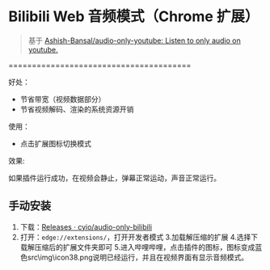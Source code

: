 # Bilibili Web 音频模式（Chrome 扩展）

> 基于 [Ashish-Bansal/audio-only-youtube: Listen to only audio on youtube.](https://github.com/Ashish-Bansal/audio-only-youtube)


=======================================

好处：
- 节省带宽（视频数据部分）
- 节省视频解码、渲染的系统资源开销

使用：
- 点击扩展图标切换模式

效果:

如果插件运行成功，在视频会静止，弹幕正常运动，声音正常运行。

## 手动安装

1. 下载：[Releases · cyio/audio-only-bilibili](https://github.com/ating86/audio-only-bilibili-edge/releases)
2. 打开：`edge://extensions/`，打开开发者模式
3.加载解压缩的扩展
4.选择下载解压缩后的扩展文件夹即可
5.进入哔哩哔哩，点击插件的图标，图标变成蓝色src\img\icon38.png说明已经运行，并且在视频界面有显示音频模式。

